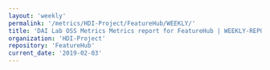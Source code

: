 ```yaml
---
layout: 'weekly'
permalink: '/metrics/HDI-Project/FeatureHub/WEEKLY/'
title: 'DAI Lab OSS Metrics Metrics report for FeatureHub | WEEKLY-REPORT-2019-02-03'
organization: 'HDI-Project'
repository: 'FeatureHub'
current_date: '2019-02-03'
---
```

